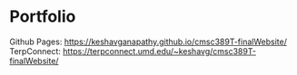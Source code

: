 # Portfolio
Github Pages: <a href="https://keshavganapathy.github.io/cmsc389T-finalWebsite/">https://keshavganapathy.github.io/cmsc389T-finalWebsite/</a>\
TerpConnect: <a href="https://terpconnect.umd.edu/~keshavg/cmsc389T-finalWebsite/">https://terpconnect.umd.edu/~keshavg/cmsc389T-finalWebsite/</a>

